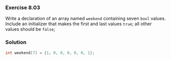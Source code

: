 ### Exercise 8.03
Write a declaration of an array named `weekend` containing seven `bool` values.
Include an initializer that makes the first and last values `true`; all other
values should be `false`;

### Solution

```c
int weekend[7] = {1, 0, 0, 0, 0, 0, 1};
```
